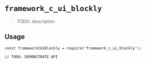 # `framework_c_ui_blockly`

> TODO: description

## Usage

```
const frameworkCUiBlockly = require('framework_c_ui_blockly');

// TODO: DEMONSTRATE API
```
